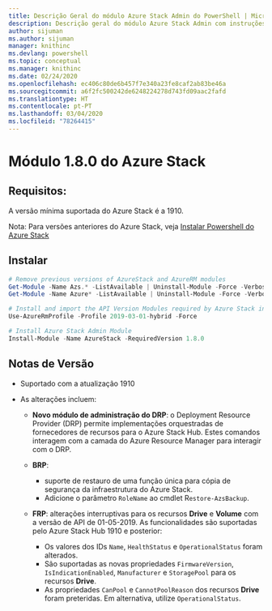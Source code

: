 ```yaml
---
title: Descrição Geral do módulo Azure Stack Admin do PowerShell | Microsoft Docs
description: Descrição geral do módulo Azure Stack Admin com instruções para instalação e configuração.
author: sijuman
ms.author: sijuman
manager: knithinc
ms.devlang: powershell
ms.topic: conceptual
ms.manager: knithinc
ms.date: 02/24/2020
ms.openlocfilehash: ec406c80de6b457f7e340a23fe8caf2ab83be46a
ms.sourcegitcommit: a6f2fc500242de6248224278d743fd09aac2fafd
ms.translationtype: HT
ms.contentlocale: pt-PT
ms.lasthandoff: 03/04/2020
ms.locfileid: "78264415"
---
```

# <a name="azure-stack-module-180"></a>Módulo 1.8.0 do Azure Stack

## <a name="requirements"></a>Requisitos:

A versão mínima suportada do Azure Stack é a 1910.

Nota: Para versões anteriores do Azure Stack, veja [Instalar Powershell do Azure Stack](https://docs.microsoft.com/azure/azure-stack/azure-stack-powershell-install#install-azure-stack-powershell)

## <a name="install"></a>Instalar

```powershell
# Remove previous versions of AzureStack and AzureRM modules
Get-Module -Name Azs.* -ListAvailable | Uninstall-Module -Force -Verbose
Get-Module -Name Azure* -ListAvailable | Uninstall-Module -Force -Verbose

# Install and import the API Version Modules required by Azure Stack into the current PowerShell session.
Use-AzureRmProfile -Profile 2019-03-01-hybrid -Force

# Install Azure Stack Admin Module
Install-Module -Name AzureStack -RequiredVersion 1.8.0
```

## <a name="release-notes"></a>Notas de Versão

* Suportado com a atualização 1910
* As alterações incluem:

    - **Novo módulo de administração do DRP**: o Deployment Resource Provider (DRP) permite implementações orquestradas de fornecedores de recursos para o Azure Stack Hub. Estes comandos interagem com a camada do Azure Resource Manager para interagir com o DRP.

    - **BRP**:
        - suporte de restauro de uma função única para cópia de segurança da infraestrutura do Azure Stack.
        - Adicione o parâmetro `RoleName` ao cmdlet R`estore-AzsBackup`.

    - **FRP**: alterações interruptivas para os recursos **Drive** e **Volume** com a versão de API de 01-05-2019. As funcionalidades são suportadas pelo Azure Stack Hub 1910 e posterior:
        - Os valores dos IDs `Name`, `HealthStatus` e `OperationalStatus` foram alterados.
        - São suportadas as novas propriedades `FirmwareVersion`, `IsIndicationEnabled`, `Manufacturer` e `StoragePool` para os recursos **Drive**.
        - As propriedades `CanPool` e `CannotPoolReason` dos recursos **Drive** foram preteridas. Em alternativa, utilize `OperationalStatus`.
